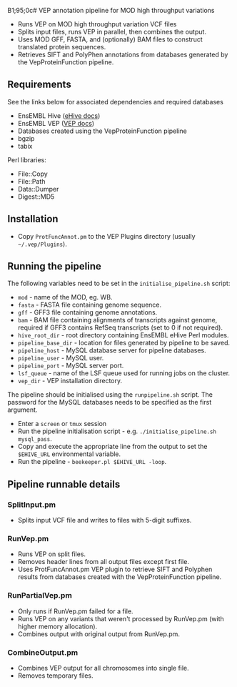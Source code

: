B1;95;0c# VEP annotation pipeline for MOD high throughput variations

- Runs VEP on MOD high throughput variation VCF files
- Splits input files, runs VEP in parallel, then combines the output.
- Uses MOD GFF, FASTA, and (optionally) BAM files to construct translated protein sequences.
- Retrieves SIFT and PolyPhen annotations from databases generated by the VepProteinFunction pipeline.


## Requirements

See the links below for associated dependencies and required databases

- EnsEMBL Hive ([eHive docs](https://ensembl-hive.readthedocs.io/en/version2.5/quickstart/install.html))
- EnsEMBL VEP ([VEP docs](https://m.ensembl.org/info/docs/tools/vep/script/vep_download.html#installer))
- Databases created using the VepProteinFunction pipeline
- bgzip
- tabix

Perl libraries:
- File::Copy
- File::Path
- Data::Dumper
- Digest::MD5


## Installation

- Copy `ProtFuncAnnot.pm` to the VEP Plugins directory (usually `~/.vep/Plugins`).


## Running the pipeline


The following variables need to be set in the `initialise_pipeline.sh` script:
- `mod` - name of the MOD, eg. WB.
- `fasta` - FASTA file containing genome sequence.
- `gff` - GFF3 file containing genome annotations.
- `bam` - BAM file containing alignments of transcripts against genome, required if GFF3 contains RefSeq transcripts (set to 0 if not required).
- `hive_root_dir` - root directory containing EnsEMBL eHive Perl modules.
- `pipeline_base_dir` - location for files generated by pipeline to be saved.
- `pipeline_host` - MySQL database server for pipeline databases.
- `pipeline_user` - MySQL user.
- `pipeline_port` - MySQL server port.
- `lsf_queue` - name of the LSF queue used for running jobs on the cluster.
- `vep_dir` - VEP installation directory.

The pipeline should be initialised using the `runpipeline.sh` script.  The password for the MySQL databases needs to be specified as the first argument.
- Enter a `screen` or `tmux` session
- Run the pipeline initialisation script - e.g. `./initialise_pipeline.sh mysql_pass`.
- Copy and execute the appropriate line from the output to set the `$EHIVE_URL` environmental variable.
- Run the pipeline - `beekeeper.pl $EHIVE_URL -loop`.


## Pipeline runnable details

### SplitInput.pm

- Splits input VCF file and writes to files with 5-digit suffixes.


### RunVep.pm

- Runs VEP on split files.
- Removes header lines from all output files except first file.
- Uses ProtFuncAnnot.pm VEP plugin to retrieve SIFT and Polyphen results from databases created with the VepProteinFunction pipeline.


### RunPartialVep.pm

- Only runs if RunVep.pm failed for a file.
- Runs VEP on any variants that weren't processed by RunVep.pm (with higher memory allocation).
- Combines output with original output from RunVep.pm.


### CombineOutput.pm

- Combines VEP output for all chromosomes into single file.
- Removes temporary files.
